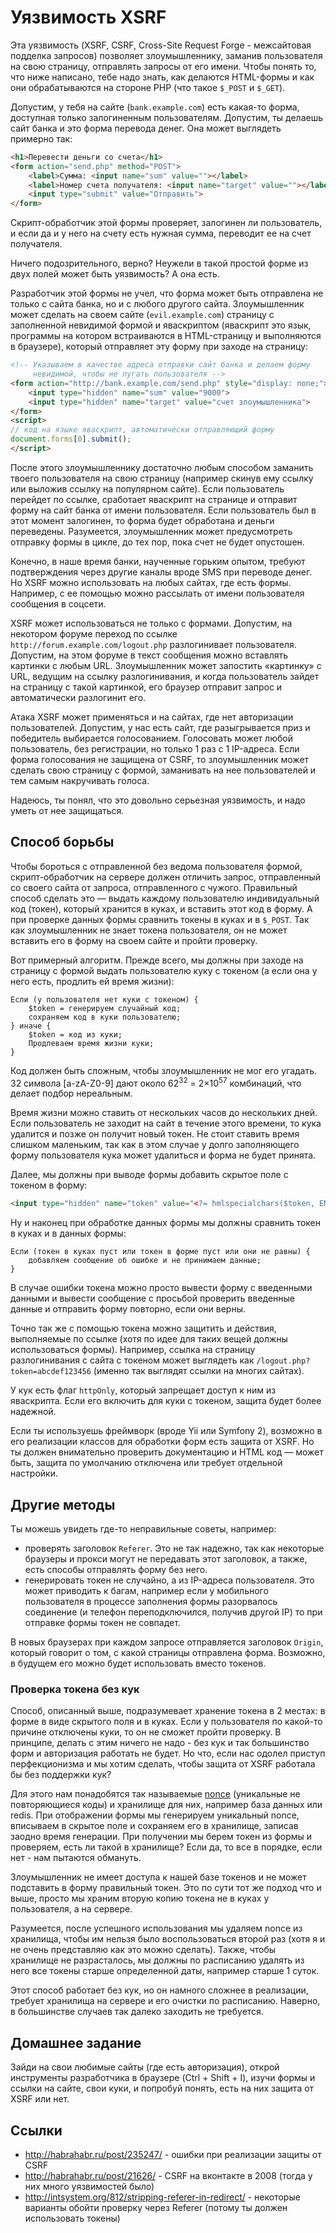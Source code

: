 # Уязвимость XSRF

Эта уязвимость (XSRF, CSRF, Cross-Site Request Forge - межсайтовая подделка запросов) позволяет злоумышленнику, заманив пользователя на свою страницу, отправлять запросы от его имени. Чтобы понять то, что ниже написано, тебе надо знать, как делаются HTML-формы и как они обрабатываются на стороне PHP (что такое `$_POST` и `$_GET`).

Допустим, у тебя на сайте (`bank.example.com`) есть какая-то форма, доступная только залогиненным пользователям. Допустим, ты делаешь сайт банка и это форма перевода денег. Она может выглядеть примерно так: 

```html
<h1>Перевести деньги со счета</h1>
<form action="send.php" method="POST">
    <label>Сумма: <input name="sum" value=""></label>
    <label>Номер счета получателя: <input name="target" value=""></label>
    <input type="submit" value="Отправить">
</form>
```

Скрипт-обработчик этой формы проверяет, залогинен ли пользователь, и если да и у него на счету есть нужная сумма, переводит ее на счет получателя.

Ничего подозрительного, верно? Неужели в такой простой форме из двух полей может быть уязвимость? А она есть.

Разработчик этой формы не учел, что форма может быть отправлена не только с сайта банка, но и с любого другого сайта. Злоумышленник может сделать на своем сайте (`evil.example.com`) страницу с заполненной невидимой формой и яваскриптом (яваскрипт это язык, программы на котором встраиваются в HTML-страницу и выполняются в браузере), который отправляет эту форму при заходе на страницу:

```html
<!-- Указываем в качестве адреса отправки сайт банка и делаем форму 
     невидимой, чтобы не пугать пользователя -->
<form action="http://bank.example.com/send.php" style="display: none;">
    <input type="hidden" name="sum" value="9000">
    <input type="hidden" name="target" value="счет злоумышленника">
</form>
<script>
// код на языке яваскрипт, автоматически отправляющий форму
document.forms[0].submit();
</script>
```

После этого злоумышленнику достаточно любым способом заманить твоего пользователя на свою страницу (например скинув ему ссылку или выложив ссылку на популярном сайте). Если пользователь перейдет по ссылке, сработает яваскрипт на странице и отправит форму на сайт банка от имени пользователя. Если пользователь был в этот момент залогинен, то форма будет обработана и деньги переведены. Разумеется, злоумышленник может предусмотреть отправку формы в цикле, до тех пор, пока счет не будет опустошен.

Конечно, в наше время банки, наученные горьким опытом, требуют подтверждения через другие каналы вроде SMS при переводе денег. Но XSRF можно использовать на любых сайтах, где есть формы. Например, с ее помощью можно рассылать от имени пользователя сообщения в соцсети.

XSRF может использоваться не только с формами. Допустим, на некотором форуме переход по ссылке `http://forum.example.com/logout.php` разлогинивает пользователя. Допустим, на этом форуме в текст сообщения можно вставлять картинки с любым URL. Злоумышленник может запостить «картинку» с URL, ведущим на ссылку разлогинивания, и когда пользователь зайдет на страницу с такой картинкой, его браузер отправит запрос и автоматически разлогинит его.

Атака XSRF может применяться и на сайтах, где нет авторизации пользователей. Допустим, у нас есть сайт, где разыгрывается приз и победитель выбирается голосованием. Голосовать может любой пользователь, без регистрации, но только 1 раз с 1 IP-адреса. Если форма голосования не защищена от CSRF, то злоумышленник может сделать свою страницу с формой, заманивать на нее пользователей и тем самым накручивать голоса.

Надеюсь, ты понял, что это довольно серьезная уязвимость, и надо уметь от нее защищаться. 

## Способ борьбы

Чтобы бороться с отправленной без ведома пользователя формой, скрипт-обработчик на сервере должен отличить запрос, отправленный со своего сайта от запроса, отправленного с чужого. Правильный способ сделать это — выдать каждому пользователю индивидуальный код (токен), который хранится в куках, и вставить этот код в форму. А при проверке данных формы сравнить токены в куках и в `$_POST`. Так как злоумышленник не знает токена пользователя, он не может вставить его в форму на своем сайте и пройти проверку. 

Вот примерный алгоритм. Прежде всего, мы должны при заходе на страницу с формой выдать пользователю куку с токеном (а если она у него есть, продлить ей время жизни):

```
Если (у пользователя нет куки с токеном) {
    $token = генерируем случайный код;
    сохраняем код в куки пользователю;
} иначе {
    $token = код из куки;
    Продлеваем время жизни куки;
}
```

Код должен быть сложным, чтобы злоумышленник не мог его угадать. 32 символа [a-zA-Z0-9] дают около 62<sup>32</sup> = 2×10<sup>57</sup> комбинаций, что делает подбор нереальным.

Время жизни можно ставить от нескольких часов до нескольких дней. Если пользователь не заходит на сайт в течение этого времени, то кука удалится и позже он получит новый токен. Не стоит ставить время слишком маленьким, так как в этом случае у долго заполняющего форму пользователя кука может удалиться и форма не будет принята.

Далее, мы должны при выводе формы добавить скрытое поле с токеном в форму:

```html
<input type="hidden" name="token" value="<?= hmlspecialchars($token, ENT_QUOTES) ?>">
```

Ну и наконец при обработке данных формы мы должны сравнить токен в куках и в данных формы:

```
Если (токен в куках пуст или токен в форме пуст или они не равны) {
    добавляем сообщение об ошибке и не принимаем данные;
}
```

В случае ошибки токена можно просто вывести форму с введенными данными и вывести сообщение с просьбой проверить введенные данные и отправить форму повторно, если они верны. 

Точно так же с помощью токена можно защитить и действия, выполняемые по ссылке (хотя по идее для таких вещей должны использоваться формы). Например, ссылка на страницу разлогинивания с сайта с токеном может выглядеть как `/logout.php?token=abcdef123456` (именно так выглядят ссылки на многих сайтах).

У кук есть флаг `httpOnly`, который запрещает доступ к ним из яваскрипта. Если его включить для куки с токеном, защита будет более надежной.

Если ты используешь фреймворк (вроде Yii или Symfony 2), возможно в его реализации классов для обработки форм есть защита от XSRF. Но ты должен внимательно проверить документацию и HTML код — может быть, защита по умолчанию отключена или требует отдельной настройки.

## Другие методы

Ты можешь увидеть где-то неправильные советы, например: 

- проверять заголовок `Referer`. Это не так надежно, так как некоторые браузеры и прокси могут не передавать этот заголовок, а также, есть способы отправлять форму без него.
- генерировать токен не случайно, а из IP-адреса пользователя. Это может приводить к багам, например если у мобильного пользователя в процессе заполнения формы разорвалось соединение (и телефон переподключился, получив другой IP) то при отправке формы токен не совпадет.

В новых браузерах при каждом запросе отправляется заголовок `Origin`, который говорит о том, с какой страницы отправлена форма. Возможно, в будущем его можно будет использовать вместо токенов.

### Проверка токена без кук

Способ, описанный выше, подразумевает хранение токена в 2 местах: в форме в виде скрытого поля и в куках. Если у пользователя по какой-то причине отключены куки, то он не сможет пройти проверку. В принципе, делать с этим ничего не надо - без кук и так большинство форм и авторизация работать не будет. Но что, если нас одолел приступ перфекционизма и мы хотим сделать, чтобы защита от XSRF работала бы без поддержки кук? 

Для этого нам понадобятся так называемые [nonce](https://ru.wikipedia.org/wiki/Nonce) (уникальные не повторяющиеся коды) и хранилище для них, например база данных или redis. При отображении формы мы генерируем уникальный nonce, вписываем в скрытое поле и сохраняем его в хранилище, записав заодно время генерации. При получении мы берем токен из формы и проверяем, есть ли такой в хранилище? Если да, то все в порядке, если нет - нам пытаются обмануть. 

Злоумышленник не имеет доступа к нашей базе токенов и не может подставить в форму правильный токен. Это по сути тот же подход что и выше, просто мы храним вторую копию токена не в куках у пользователя, а на сервере.

Разумеется, после успешного использования мы удаляем nonce из хранилища, чтобы им нельзя было воспользоваться второй раз (хотя я и не очень представляю как это можно сделать). Также, чтобы хранилище не разрасталось, мы должны по расписанию удалять из него все токены старше определенной даты, например старше 1 суток. 

Этот способ работает без кук, но он намного сложнее в реализации, требует хранилища на сервере и его очистки по расписанию. Наверно, в большинстве случаев так далеко заходить не требуется.

## Домашнее задание

Зайди на свои любимые сайты (где есть авторизация), открой инструменты разработчика в браузере (Ctrl + Shift + I), изучи формы и ссылки на сайте, свои куки, и попробуй понять, есть на них защита от XSRF или нет.

## Ссылки

- http://habrahabr.ru/post/235247/ - ошибки при реализации защиты от CSRF
- http://habrahabr.ru/post/21626/ - CSRF на вконтакте в 2008 (тогда у них много уязвимостей было)
- http://intsystem.org/812/stripping-referer-in-redirect/ - некоторые варианты обойти проверку через Referer (потому ты должен использовать токены)
